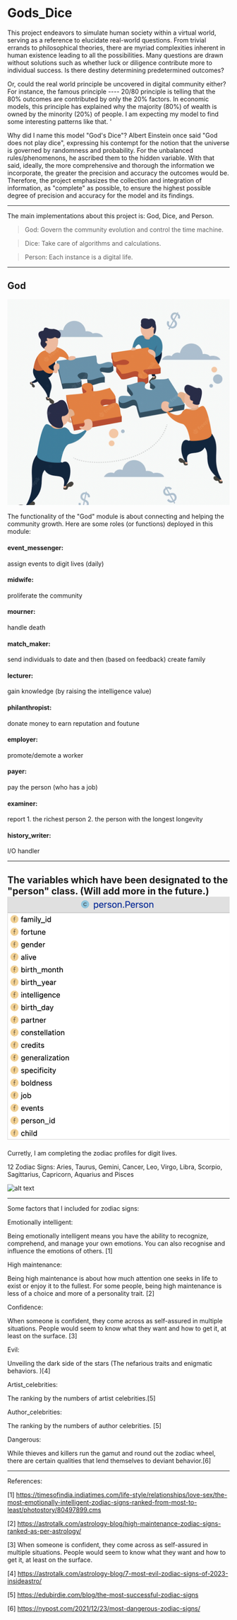 # Gods_Dice
This project endeavors to simulate human society within a virtual world, serving as a reference to elucidate real-world questions. From trivial errands to philosophical theories, there are myriad complexities inherent in human existence leading to all the possibilities. Many questions are drawn without solutions such as whether luck or diligence contribute more to individual success. Is there destiny determining predetermined outcomes? 

Or, could the real world principle be uncovered in digital community either? For instance, the famous principle ---- 20/80 principle is telling that the 80% outcomes are contributed by only the 20% factors. In economic models, this principle has explained why the majority (80%) of wealth is owned by the minority (20%) of people. I am expecting my model to find some interesting patterns like that.
'

Why did I name this model "God's Dice"? Albert Einstein once said "God does not play dice", expressing his contempt for the notion that the universe is governed by randomness and probability. For the unbalanced rules/phenomenons, he ascribed them to the hidden variable. With that said, ideally, the more comprehensive and thorough the information we incorporate, the greater the precision and accuracy the outcomes would be. Therefore, the project emphasizes the collection and integration of information, as "complete" as possible, to ensure the highest possible degree of precision and accuracy for the model and its findings.

---
The main implementations about this project is: God, Dice, and Person.

> God: Govern the community evolution and control the time machine.

> Dice: Take care of algorithms and calculations.

> Person: Each instance is a digital life.

---

## God

![](pics/teamwork.png)

The functionality of the "God" module is about connecting and helping the community growth. Here are some roles (or functions) deployed in this module:

#### event_messenger: 

assign events to digit lives (daily)

#### midwife:
proliferate the community



#### mourner:

handle death

#### match_maker:
send individuals to date and then (based on feedback) create family

#### lecturer:
gain knowledge (by raising the intelligence value)

#### philanthropist:
donate money to earn reputation and foutune

#### employer:
promote/demote a worker

#### payer:
pay the person (who has a job)

#### examiner:
report 1. the richest person 2. the person with the longest longevity

#### history_writer: 
I/O handler

---

The variables which have been designated to the "person" class. (Will add more in the future.)
![](pics/person_attr_5:31.png)
---

Curretly, I am completing the zodiac profiles for digit lives.


12 Zodiac Signs: Aries, Taurus, Gemini, Cancer, Leo, Virgo, Libra, Scorpio, Sagittarius, Capricorn, Aquarius and Pisces


![alt text](https://www.astrotheme.com/chart/ZF4jZmblAwN1ZwNlZmVmZmpjZQNjZGRjZQNjZQNkBGR2AmZ.png)

---

Some factors that I included for zodiac signs:

Emotionally intelligent:

Being emotionally intelligent means you have the ability to recognize, comprehend, and manage your own emotions. You can also recognise and influence the emotions of others. [1]

High maintenance:

Being high maintenance is about how much attention one seeks in life to exist or enjoy it to the fullest. For some people, being high maintenance is less of a choice and more of a personality trait. [2]

Confidence:

When someone is confident, they come across as self-assured in multiple situations. People would seem to know what they want and how to get it, at least on the surface. [3]

Evil:

Unveiling the dark side of the stars (The nefarious traits and enigmatic behaviors. )[4]

Artist_celebrities:

The ranking by the numbers of artist celebrities.[5]

Author_celebrities:

The ranking by the numbers of author celebrities. [5]

Dangerous:

While thieves and killers run the gamut and round out the zodiac wheel, there are certain qualities that lend themselves to deviant behavior.[6]


---
References:

[1] https://timesofindia.indiatimes.com/life-style/relationships/love-sex/the-most-emotionally-intelligent-zodiac-signs-ranked-from-most-to-least/photostory/80497899.cms

[2] https://astrotalk.com/astrology-blog/high-maintenance-zodiac-signs-ranked-as-per-astrology/

[3] When someone is confident, they come across as self-assured in multiple situations. People would seem to know what they want and how to get it, at least on the surface. 

[4] https://astrotalk.com/astrology-blog/7-most-evil-zodiac-signs-of-2023-insideastro/

[5] https://edubirdie.com/blog/the-most-successful-zodiac-signs

[6] https://nypost.com/2021/12/23/most-dangerous-zodiac-signs/